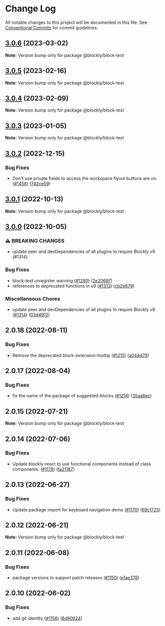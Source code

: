 # Change Log

All notable changes to this project will be documented in this file.
See [Conventional Commits](https://conventionalcommits.org) for commit guidelines.

## [3.0.6](https://github.com/google/blockly-samples/compare/@blockly/block-test@3.0.5...@blockly/block-test@3.0.6) (2023-03-02)

**Note:** Version bump only for package @blockly/block-test





## [3.0.5](https://github.com/google/blockly-samples/compare/@blockly/block-test@3.0.4...@blockly/block-test@3.0.5) (2023-02-16)

**Note:** Version bump only for package @blockly/block-test





## [3.0.4](https://github.com/google/blockly-samples/compare/@blockly/block-test@3.0.3...@blockly/block-test@3.0.4) (2023-02-09)

**Note:** Version bump only for package @blockly/block-test





## [3.0.3](https://github.com/google/blockly-samples/compare/@blockly/block-test@3.0.2...@blockly/block-test@3.0.3) (2023-01-05)

**Note:** Version bump only for package @blockly/block-test





## [3.0.2](https://github.com/google/blockly-samples/compare/@blockly/block-test@3.0.1...@blockly/block-test@3.0.2) (2022-12-15)


### Bug Fixes

* Don't use private fields to access the workspace flyout buttons are on. ([#1458](https://github.com/google/blockly-samples/issues/1458)) ([742ce59](https://github.com/google/blockly-samples/commit/742ce5932736a3859b0b45e34b1716d7a9b5dd81))



## [3.0.1](https://github.com/google/blockly-samples/compare/@blockly/block-test@3.0.0...@blockly/block-test@3.0.1) (2022-10-13)

**Note:** Version bump only for package @blockly/block-test





## [3.0.0](https://github.com/google/blockly-samples/compare/@blockly/block-test@2.0.18...@blockly/block-test@3.0.0) (2022-10-05)


### ⚠ BREAKING CHANGES

* update peer and devDependencies of all plugins to require Blockly v9 (#1314)

### Bug Fixes

* block-test unregister warning ([#1280](https://github.com/google/blockly-samples/issues/1280)) ([2e20697](https://github.com/google/blockly-samples/commit/2e20697f74c14410eb873a4e8c93832e8c4429b8))
* references to deprecated functions in v9 ([#1313](https://github.com/google/blockly-samples/issues/1313)) ([cb2e679](https://github.com/google/blockly-samples/commit/cb2e67987e0b62a77c26adc660cc6ade1ba67954))


### Miscellaneous Chores

* update peer and devDependencies of all plugins to require Blockly v9 ([#1314](https://github.com/google/blockly-samples/issues/1314)) ([03d4912](https://github.com/google/blockly-samples/commit/03d4912c42c8de0f30493037ccc28dddaea0f266))



## 2.0.18 (2022-08-11)


### Bug Fixes

* Remove the deprecated block-extension-tooltip ([#1215](https://github.com/google/blockly-samples/issues/1215)) ([a044478](https://github.com/google/blockly-samples/commit/a044478c86a73e3065bc866e427f175cbec6fc13))





## 2.0.17 (2022-08-04)


### Bug Fixes

* fix the name of the package of suggested-blocks ([#1214](https://github.com/google/blockly-samples/issues/1214)) ([35aa8ec](https://github.com/google/blockly-samples/commit/35aa8ec73a60a4eb5b1e80cb2fc71dcd83d05e27))





## 2.0.15 (2022-07-21)

**Note:** Version bump only for package @blockly/block-test





## 2.0.14 (2022-07-06)


### Bug Fixes

* Update blockly-react to use functional components instead of class components. ([#1178](https://github.com/google/blockly-samples/issues/1178)) ([fa21187](https://github.com/google/blockly-samples/commit/fa21187cdbe4ec3a5c69f185540dd68a98eb69d7))





## 2.0.13 (2022-06-27)


### Bug Fixes

* Update package import for keyboard navigation demo ([#1170](https://github.com/google/blockly-samples/issues/1170)) ([69c1725](https://github.com/google/blockly-samples/commit/69c1725b775279fcc397dc178935208d5f42b08c))





## 2.0.12 (2022-06-21)

**Note:** Version bump only for package @blockly/block-test





## 2.0.11 (2022-06-08)


### Bug Fixes

* package versions to support patch releases ([#1150](https://github.com/google/blockly-samples/issues/1150)) ([e1ae378](https://github.com/google/blockly-samples/commit/e1ae378d779531621c3d948566257d069002963f))





## 2.0.10 (2022-06-02)


### Bug Fixes

* add git identity ([#1156](https://github.com/google/blockly-samples/issues/1156)) ([8d80924](https://github.com/google/blockly-samples/commit/8d809243b277375beb2ce75d4e157b5e17f78193))
